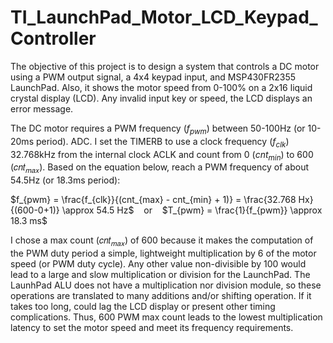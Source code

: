 # TI_LaunchPad_Motor_LCD_Keypad_Controller
The objective of this project is to design a system that controls a DC motor using a PWM output signal, a 4x4 keypad input, and MSP430FR2355 LaunchPad. Also, it shows the motor speed from 0-100% on a 2x16 liquid crystal display (LCD). Any invalid input key or speed, the LCD displays an error message.

The DC motor requires a PWM frequency ($f_{pwm}$) between 50-100Hz (or 10-20ms period). ADC. I set the TIMERB to use a clock frequency ($f_{clk}$) 32.768kHz from the internal clock ACLK and count from 0 ($cnt_{min}$) to 600 (𝑐𝑛𝑡<sub>𝑚𝑎𝑥</sub>). Based on the equation below, reach a PWM frequency of about 54.5Hz (or 18.3ms period):

$f_{pwm} = \frac{f_{clk}}{(cnt_{max} - cnt_{min} + 1)}
= \frac{32.768 Hx}{(600-0+1)}
\approx 54.5 Hz$
&nbsp;&nbsp;&nbsp;or&nbsp;&nbsp;&nbsp;
$T_{pwm} = \frac{1}{f_{pwm}} \approx 18.3 ms$


I chose a max count (𝑐𝑛𝑡<sub>𝑚𝑎𝑥</sub>) of 600 because it makes the computation of the PWM duty period a simple, lightweight multiplication by 6 of the motor speed (or PWM duty cycle). Any other value non-divisible by 100 would lead to a large and slow multiplication or division for the LaunchPad. The LaunhPad ALU does not have a multiplication nor division module, so these operations are translated to many additions and/or shifting operation. If it takes too long, could lag the LCD display or present other timing complications. Thus, 600 PWM max count leads to the lowest multiplication latency to set the motor speed and meet its frequency requirements.

